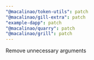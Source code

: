 ```yaml
---
"@macalinao/token-utils": patch
"@macalinao/gill-extra": patch
"example-dapp": patch
"@macalinao/quarry": patch
"@macalinao/grill": patch
---
```


Remove unnecessary arguments
